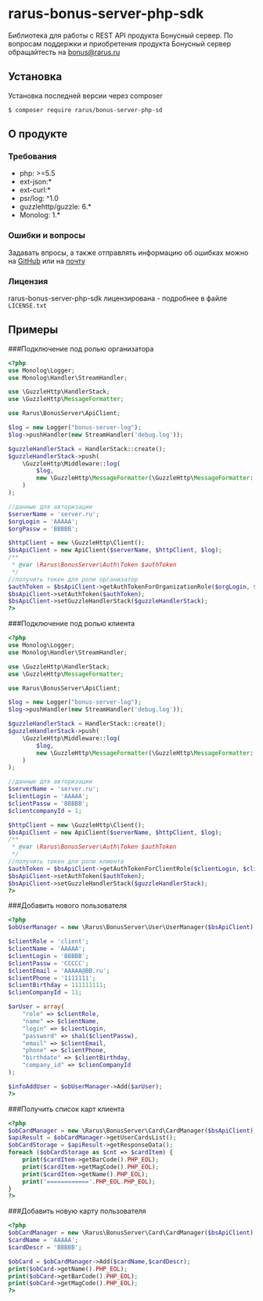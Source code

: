 # rarus-bonus-server-php-sdk

Библиотека для работы с REST API продукта Бонусный сервер. По вопросам поддержки и приобретения продукта Бонусный сервер обращайтесть на [bonus@rarus.ru](mailto:bonus@rarus.ru)

## Установка

Установка последней версии через composer

```
$ composer require rarus/bonus-server-php-sd
```

## О продукте

### Требования

* php: >=5.5
* ext-json:*
* ext-curl:*
* psr/log: ^1.0
* guzzlehttp/guzzle: 6.*
* Monolog: 1.*

### Ошибки и вопросы

Задавать впросы, а также отправлять информацию об ошибках можно на [GitHub](https://github.com/rarus/bonus-server-php-sdk/issues) или на [почту](mailto:bonus@rarus.ru)


### Лицензия

rarus-bonus-server-php-sdk лицензирована - подробнее в файле ```LICENSE.txt```

## Примеры

###Подключение под ролью организатора

```php
<?php
use Monolog\Logger;
use Monolog\Handler\StreamHandler;

use \GuzzleHttp\HandlerStack;
use \GuzzleHttp\MessageFormatter;

use Rarus\BonusServer\ApiClient;

$log = new Logger("bonus-server-log");
$log->pushHandler(new StreamHandler('debug.log'));

$guzzleHandlerStack = HandlerStack::create();
$guzzleHandlerStack->push(
    \GuzzleHttp\Middleware::log(
        $log,
        new \GuzzleHttp\MessageFormatter(\GuzzleHttp\MessageFormatter::DEBUG)
    )
);

//данные для авторизации
$serverName = 'server.ru';
$orgLogin = 'AAAAA';
$orgPassw = 'BBBBB';

$httpClient = new \GuzzleHttp\Client();
$bsApiClient = new ApiClient($serverName, $httpClient, $log);
/**
 * @var \Rarus\BonusServer\Auth\Token $authToken
 */
//получить токен для роли организатор
$authToken = $bsApiClient->getAuthTokenForOrganizationRole($orgLogin, $orgPassw);
$bsApiClient->setAuthToken($authToken);
$bsApiClient->setGuzzleHandlerStack($guzzleHandlerStack);
?>
```

###Подключение под ролью клиента

```php
<?php
use Monolog\Logger;
use Monolog\Handler\StreamHandler;

use \GuzzleHttp\HandlerStack;
use \GuzzleHttp\MessageFormatter;

use Rarus\BonusServer\ApiClient;

$log = new Logger("bonus-server-log");
$log->pushHandler(new StreamHandler('debug.log'));

$guzzleHandlerStack = HandlerStack::create();
$guzzleHandlerStack->push(
    \GuzzleHttp\Middleware::log(
        $log,
        new \GuzzleHttp\MessageFormatter(\GuzzleHttp\MessageFormatter::DEBUG)
    )
);

//данные для авторизации
$serverName = 'server.ru';
$clientLogin = 'AAAAA';
$clientPassw = 'BBBBB';
$clientcompanyId = 1;

$httpClient = new \GuzzleHttp\Client();
$bsApiClient = new ApiClient($serverName, $httpClient, $log);
/**
 * @var \Rarus\BonusServer\Auth\Token $authToken
 */
//получить токен для роли клиента
$authToken = $bsApiClient->getAuthTokenForClientRole($clientLogin, $clientPassw, $clientcompanyId);
$bsApiClient->setAuthToken($authToken);
$bsApiClient->setGuzzleHandlerStack($guzzleHandlerStack);
?>
```

###Добавить нового пользователя

```php
<?php
$obUserManager = new \Rarus\BonusServer\User\UserManager($bsApiClient);

$clientRole = 'client';
$clientName = 'AAAAA';
$clientLogin = 'BBBBB';
$clientPassw = 'CCCCC';
$clientEmail = 'AAAAA@BB.ru';
$clientPhone = '1111111';
$clientBirthday = 111111111;
$clienCompanyId = 11;

$arUser = array(
    "role" => $clientRole,
    "name" => $clientName,
    "login" => $clientLogin,
    "password" => sha1($clientPassw),
    "email" => $clientEmail,
    "phone" => $clientPhone,
    "birthdate" => $clientBirthday,
    "company_id" => $clienCompanyId
);

$infoAddUser = $obUserManager->Add($arUser);
?>
```


###Получить список карт клиента

```php
<?php
$obCardManager = new \Rarus\BonusServer\Card\CardManager($bsApiClient);
$apiResult = $obCardManager->getUserCardsList();
$obCardStorage = $apiResult->getResponseData();
foreach ($obCardStorage as $cnt => $cardItem) {
    print($cardItem->getBarCode().PHP_EOL);
    print($cardItem->getMagCode().PHP_EOL);
    print($cardItem->getName().PHP_EOL);
    print('============'.PHP_EOL.PHP_EOL);
}
?>
```

###Добавить новую карту пользователя

```php
<?php
$obCardManager = new \Rarus\BonusServer\Card\CardManager($bsApiClient);
$cardName = 'AAAAA';
$cardDescr = 'BBBBB';

$obCard = $obCardManager->Add($cardName,$cardDescr);
print($obCard->getName().PHP_EOL);
print($obCard->getBarCode().PHP_EOL);
print($obCard->getMagCode().PHP_EOL);
?>
